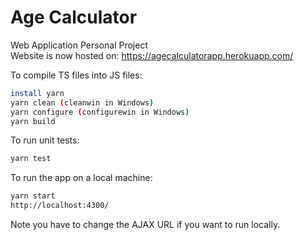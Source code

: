 # Age Calculator
Web Application Personal Project  
Website is now hosted on: https://agecalculatorapp.herokuapp.com/  
  
To compile TS files into JS files:
```bash
install yarn  
yarn clean (cleanwin in Windows)  
yarn configure (configurewin in Windows)  
yarn build
```

To run unit tests:
```bash
yarn test
```

To run the app on a local machine:
```bash
yarn start  
http://localhost:4300/
```

Note you have to change the AJAX URL if you want to run locally.
